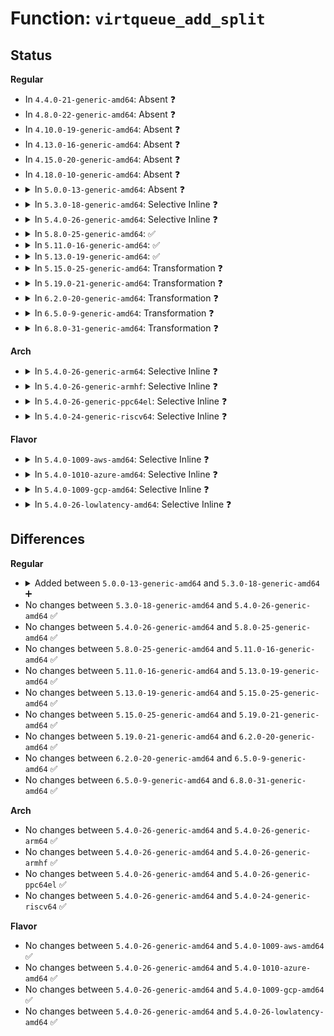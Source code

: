 # Function: <code>virtqueue_add_split</code>

## Status
<b>Regular</b>
<ul>
<li>
In <code>4.4.0-21-generic-amd64</code>: Absent ❓
</li>
<li>
In <code>4.8.0-22-generic-amd64</code>: Absent ❓
</li>
<li>
In <code>4.10.0-19-generic-amd64</code>: Absent ❓
</li>
<li>
In <code>4.13.0-16-generic-amd64</code>: Absent ❓
</li>
<li>
In <code>4.15.0-20-generic-amd64</code>: Absent ❓
</li>
<li>
In <code>4.18.0-10-generic-amd64</code>: Absent ❓
</li>
<li>
<details>
<summary>In <code>5.0.0-13-generic-amd64</code>: Absent ❓</summary>

```json
{
  "name": "virtqueue_add_split",
  "collision_type": "Unique Static",
  "inline_type": "Full",
  "funcs": [
    {
      "addr": 18446744071585162450,
      "name": "virtqueue_add_split",
      "external": false,
      "loc": "drivers/virtio/virtio_ring.c:417",
      "file": "drivers/virtio/virtio_ring.c",
      "inline": "declared, inlined",
      "caller_inline": [
        "drivers/virtio/virtio_ring.c:virtqueue_add"
      ],
      "caller_func": []
    }
  ],
  "symbols": []
}
```
</details>
</li>
<li>
<details>
<summary>In <code>5.3.0-18-generic-amd64</code>: Selective Inline ❓</summary>

```c
int virtqueue_add_split(struct virtqueue * _vq, struct scatterlist * * sgs, unsigned int total_sg, unsigned int out_sgs, unsigned int in_sgs, void * data, void * ctx, gfp_t gfp)
```

```json
{
  "name": "virtqueue_add_split",
  "collision_type": "Unique Static",
  "inline_type": "Selective",
  "funcs": [
    {
      "addr": 18446744071585374984,
      "name": "virtqueue_add_split",
      "external": false,
      "loc": "drivers/virtio/virtio_ring.c:415",
      "file": "drivers/virtio/virtio_ring.c",
      "inline": "declared, inlined",
      "caller_inline": [
        "drivers/virtio/virtio_ring.c:virtqueue_add_inbuf_ctx",
        "drivers/virtio/virtio_ring.c:virtqueue_add_inbuf",
        "drivers/virtio/virtio_ring.c:virtqueue_add_outbuf"
      ],
      "caller_func": [
        "drivers/virtio/virtio_ring.c:virtqueue_add_sgs"
      ]
    }
  ],
  "symbols": [
    {
      "addr": 18446744071585369488,
      "name": "virtqueue_add_split",
      "section": ".text",
      "bind": "STB_LOCAL",
      "size": 1195
    }
  ]
}
```
</details>
</li>
<li>
<details>
<summary>In <code>5.4.0-26-generic-amd64</code>: Selective Inline ❓</summary>

```c
int virtqueue_add_split(struct virtqueue * _vq, struct scatterlist * * sgs, unsigned int total_sg, unsigned int out_sgs, unsigned int in_sgs, void * data, void * ctx, gfp_t gfp)
```

```json
{
  "name": "virtqueue_add_split",
  "collision_type": "Unique Static",
  "inline_type": "Selective",
  "funcs": [
    {
      "addr": 18446744071585514852,
      "name": "virtqueue_add_split",
      "external": false,
      "loc": "drivers/virtio/virtio_ring.c:415",
      "file": "drivers/virtio/virtio_ring.c",
      "inline": "declared, inlined",
      "caller_inline": [
        "drivers/virtio/virtio_ring.c:virtqueue_add_inbuf_ctx",
        "drivers/virtio/virtio_ring.c:virtqueue_add_inbuf",
        "drivers/virtio/virtio_ring.c:virtqueue_add_outbuf"
      ],
      "caller_func": [
        "drivers/virtio/virtio_ring.c:virtqueue_add_sgs"
      ]
    }
  ],
  "symbols": [
    {
      "addr": 18446744071585508080,
      "name": "virtqueue_add_split",
      "section": ".text",
      "bind": "STB_LOCAL",
      "size": 1219
    }
  ]
}
```
</details>
</li>
<li>
<details>
<summary>In <code>5.8.0-25-generic-amd64</code>: ✅</summary>

```c
int virtqueue_add_split(struct virtqueue * _vq, struct scatterlist * * sgs, unsigned int total_sg, unsigned int out_sgs, unsigned int in_sgs, void * data, void * ctx, gfp_t gfp)
```

```json
{
  "name": "virtqueue_add_split",
  "collision_type": "Unique Static",
  "inline_type": "No",
  "funcs": [
    {
      "addr": 18446744071586229104,
      "name": "virtqueue_add_split",
      "external": false,
      "loc": "drivers/virtio/virtio_ring.c:415",
      "file": "drivers/virtio/virtio_ring.c",
      "inline": "seen, unknown",
      "caller_inline": [],
      "caller_func": [
        "drivers/virtio/virtio_ring.c:virtqueue_add_inbuf_ctx",
        "drivers/virtio/virtio_ring.c:virtqueue_add_inbuf",
        "drivers/virtio/virtio_ring.c:virtqueue_add_outbuf",
        "drivers/virtio/virtio_ring.c:virtqueue_add_sgs"
      ]
    }
  ],
  "symbols": [
    {
      "addr": 18446744071586229104,
      "name": "virtqueue_add_split",
      "section": ".text",
      "bind": "STB_LOCAL",
      "size": 1249
    }
  ]
}
```
</details>
</li>
<li>
<details>
<summary>In <code>5.11.0-16-generic-amd64</code>: ✅</summary>

```c
int virtqueue_add_split(struct virtqueue * _vq, struct scatterlist * * sgs, unsigned int total_sg, unsigned int out_sgs, unsigned int in_sgs, void * data, void * ctx, gfp_t gfp)
```

```json
{
  "name": "virtqueue_add_split",
  "collision_type": "Unique Static",
  "inline_type": "No",
  "funcs": [
    {
      "addr": 18446744071586347456,
      "name": "virtqueue_add_split",
      "external": false,
      "loc": "drivers/virtio/virtio_ring.c:415",
      "file": "drivers/virtio/virtio_ring.c",
      "inline": "seen, unknown",
      "caller_inline": [],
      "caller_func": [
        "drivers/virtio/virtio_ring.c:virtqueue_add_inbuf_ctx",
        "drivers/virtio/virtio_ring.c:virtqueue_add_inbuf",
        "drivers/virtio/virtio_ring.c:virtqueue_add_outbuf",
        "drivers/virtio/virtio_ring.c:virtqueue_add_sgs"
      ]
    }
  ],
  "symbols": [
    {
      "addr": 18446744071586347456,
      "name": "virtqueue_add_split",
      "section": ".text",
      "bind": "STB_LOCAL",
      "size": 1249
    }
  ]
}
```
</details>
</li>
<li>
<details>
<summary>In <code>5.13.0-19-generic-amd64</code>: ✅</summary>

```c
int virtqueue_add_split(struct virtqueue * _vq, struct scatterlist * * sgs, unsigned int total_sg, unsigned int out_sgs, unsigned int in_sgs, void * data, void * ctx, gfp_t gfp)
```

```json
{
  "name": "virtqueue_add_split",
  "collision_type": "Unique Static",
  "inline_type": "No",
  "funcs": [
    {
      "addr": 18446744071586231424,
      "name": "virtqueue_add_split",
      "external": false,
      "loc": "drivers/virtio/virtio_ring.c:415",
      "file": "drivers/virtio/virtio_ring.c",
      "inline": "seen, unknown",
      "caller_inline": [],
      "caller_func": [
        "drivers/virtio/virtio_ring.c:virtqueue_add_inbuf_ctx",
        "drivers/virtio/virtio_ring.c:virtqueue_add_inbuf",
        "drivers/virtio/virtio_ring.c:virtqueue_add_outbuf",
        "drivers/virtio/virtio_ring.c:virtqueue_add_sgs"
      ]
    }
  ],
  "symbols": [
    {
      "addr": 18446744071586231424,
      "name": "virtqueue_add_split",
      "section": ".text",
      "bind": "STB_LOCAL",
      "size": 1177
    }
  ]
}
```
</details>
</li>
<li>
<details>
<summary>In <code>5.15.0-25-generic-amd64</code>: Transformation ❓</summary>

```c
int virtqueue_add_split(struct virtqueue * _vq, struct scatterlist * * sgs, unsigned int total_sg, unsigned int out_sgs, unsigned int in_sgs, void * data, void * ctx, gfp_t gfp)
```

```json
{
  "name": "virtqueue_add_split",
  "collision_type": "Unique Static",
  "inline_type": "No",
  "funcs": [
    {
      "addr": 0,
      "name": "virtqueue_add_split",
      "external": false,
      "loc": "drivers/virtio/virtio_ring.c:478",
      "file": "drivers/virtio/virtio_ring.c",
      "inline": "seen, unknown",
      "caller_inline": [],
      "caller_func": [
        "drivers/virtio/virtio_ring.c:virtqueue_add_inbuf_ctx",
        "drivers/virtio/virtio_ring.c:virtqueue_add_inbuf",
        "drivers/virtio/virtio_ring.c:virtqueue_add_outbuf",
        "drivers/virtio/virtio_ring.c:virtqueue_add_sgs"
      ]
    }
  ],
  "symbols": [
    {
      "addr": 18446744071586739552,
      "name": "virtqueue_add_split",
      "section": ".text",
      "bind": "STB_LOCAL",
      "size": 1528
    },
    {
      "addr": 18446744071592430105,
      "name": "virtqueue_add_split.cold",
      "section": ".text",
      "bind": "STB_LOCAL",
      "size": 271
    }
  ]
}
```
</details>
</li>
<li>
<details>
<summary>In <code>5.19.0-21-generic-amd64</code>: Transformation ❓</summary>

```c
int virtqueue_add_split(struct virtqueue * _vq, struct scatterlist * * sgs, unsigned int total_sg, unsigned int out_sgs, unsigned int in_sgs, void * data, void * ctx, gfp_t gfp)
```

```json
{
  "name": "virtqueue_add_split",
  "collision_type": "Unique Static",
  "inline_type": "No",
  "funcs": [
    {
      "addr": 0,
      "name": "virtqueue_add_split",
      "external": false,
      "loc": "drivers/virtio/virtio_ring.c:470",
      "file": "drivers/virtio/virtio_ring.c",
      "inline": "seen, unknown",
      "caller_inline": [],
      "caller_func": [
        "drivers/virtio/virtio_ring.c:virtqueue_add_inbuf_ctx",
        "drivers/virtio/virtio_ring.c:virtqueue_add_inbuf",
        "drivers/virtio/virtio_ring.c:virtqueue_add_outbuf",
        "drivers/virtio/virtio_ring.c:virtqueue_add_sgs"
      ]
    }
  ],
  "symbols": [
    {
      "addr": 18446744071588013824,
      "name": "virtqueue_add_split",
      "section": ".text",
      "bind": "STB_LOCAL",
      "size": 1653
    },
    {
      "addr": 18446744071594298088,
      "name": "virtqueue_add_split.cold",
      "section": ".text",
      "bind": "STB_LOCAL",
      "size": 351
    }
  ]
}
```
</details>
</li>
<li>
<details>
<summary>In <code>6.2.0-20-generic-amd64</code>: Transformation ❓</summary>

```c
int virtqueue_add_split(struct virtqueue * _vq, struct scatterlist * * sgs, unsigned int total_sg, unsigned int out_sgs, unsigned int in_sgs, void * data, void * ctx, gfp_t gfp)
```

```json
{
  "name": "virtqueue_add_split",
  "collision_type": "Unique Static",
  "inline_type": "No",
  "funcs": [
    {
      "addr": 0,
      "name": "virtqueue_add_split",
      "external": false,
      "loc": "drivers/virtio/virtio_ring.c:517",
      "file": "drivers/virtio/virtio_ring.c",
      "inline": "seen, unknown",
      "caller_inline": [],
      "caller_func": [
        "drivers/virtio/virtio_ring.c:virtqueue_add_inbuf_ctx",
        "drivers/virtio/virtio_ring.c:virtqueue_add_inbuf",
        "drivers/virtio/virtio_ring.c:virtqueue_add_outbuf",
        "drivers/virtio/virtio_ring.c:virtqueue_add_sgs"
      ]
    }
  ],
  "symbols": [
    {
      "addr": 18446744071589387472,
      "name": "virtqueue_add_split",
      "section": ".text",
      "bind": "STB_LOCAL",
      "size": 1678
    },
    {
      "addr": 18446744071596228475,
      "name": "virtqueue_add_split.cold",
      "section": ".text",
      "bind": "STB_LOCAL",
      "size": 351
    }
  ]
}
```
</details>
</li>
<li>
<details>
<summary>In <code>6.5.0-9-generic-amd64</code>: Transformation ❓</summary>

```c
int virtqueue_add_split(struct virtqueue * _vq, struct scatterlist * * sgs, unsigned int total_sg, unsigned int out_sgs, unsigned int in_sgs, void * data, void * ctx, gfp_t gfp)
```

```json
{
  "name": "virtqueue_add_split",
  "collision_type": "Unique Static",
  "inline_type": "No",
  "funcs": [
    {
      "addr": 0,
      "name": "virtqueue_add_split",
      "external": false,
      "loc": "drivers/virtio/virtio_ring.c:523",
      "file": "drivers/virtio/virtio_ring.c",
      "inline": "seen, unknown",
      "caller_inline": [],
      "caller_func": [
        "drivers/virtio/virtio_ring.c:virtqueue_add_inbuf_ctx",
        "drivers/virtio/virtio_ring.c:virtqueue_add_inbuf",
        "drivers/virtio/virtio_ring.c:virtqueue_add_outbuf",
        "drivers/virtio/virtio_ring.c:virtqueue_add_sgs"
      ]
    }
  ],
  "symbols": [
    {
      "addr": 18446744071589686304,
      "name": "virtqueue_add_split",
      "section": ".text",
      "bind": "STB_LOCAL",
      "size": 1665
    },
    {
      "addr": 18446744071596756164,
      "name": "virtqueue_add_split.cold",
      "section": ".text",
      "bind": "STB_LOCAL",
      "size": 360
    }
  ]
}
```
</details>
</li>
<li>
<details>
<summary>In <code>6.8.0-31-generic-amd64</code>: Transformation ❓</summary>

```c
int virtqueue_add_split(struct virtqueue * _vq, struct scatterlist * * sgs, unsigned int total_sg, unsigned int out_sgs, unsigned int in_sgs, void * data, void * ctx, gfp_t gfp)
```

```json
{
  "name": "virtqueue_add_split",
  "collision_type": "Unique Static",
  "inline_type": "No",
  "funcs": [
    {
      "addr": 0,
      "name": "virtqueue_add_split",
      "external": false,
      "loc": "drivers/virtio/virtio_ring.c:544",
      "file": "drivers/virtio/virtio_ring.c",
      "inline": "seen, unknown",
      "caller_inline": [],
      "caller_func": [
        "drivers/virtio/virtio_ring.c:virtqueue_add_inbuf_ctx",
        "drivers/virtio/virtio_ring.c:virtqueue_add_inbuf",
        "drivers/virtio/virtio_ring.c:virtqueue_add_outbuf",
        "drivers/virtio/virtio_ring.c:virtqueue_add_sgs"
      ]
    }
  ],
  "symbols": [
    {
      "addr": 18446744071590019088,
      "name": "virtqueue_add_split",
      "section": ".text",
      "bind": "STB_LOCAL",
      "size": 1730
    },
    {
      "addr": 18446744071597664600,
      "name": "virtqueue_add_split.cold",
      "section": ".text",
      "bind": "STB_LOCAL",
      "size": 327
    }
  ]
}
```
</details>
</li>
</ul>
<b>Arch</b>
<ul>
<li>
<details>
<summary>In <code>5.4.0-26-generic-arm64</code>: Selective Inline ❓</summary>

```c
int virtqueue_add_split(struct virtqueue * _vq, struct scatterlist * * sgs, unsigned int total_sg, unsigned int out_sgs, unsigned int in_sgs, void * data, void * ctx, gfp_t gfp)
```

```json
{
  "name": "virtqueue_add_split",
  "collision_type": "Unique Static",
  "inline_type": "Selective",
  "funcs": [
    {
      "addr": 18446603336498173132,
      "name": "virtqueue_add_split",
      "external": false,
      "loc": "drivers/virtio/virtio_ring.c:415",
      "file": "drivers/virtio/virtio_ring.c",
      "inline": "declared, inlined",
      "caller_inline": [
        "drivers/virtio/virtio_ring.c:virtqueue_add_inbuf_ctx",
        "drivers/virtio/virtio_ring.c:virtqueue_add_inbuf",
        "drivers/virtio/virtio_ring.c:virtqueue_add_outbuf"
      ],
      "caller_func": [
        "drivers/virtio/virtio_ring.c:virtqueue_add_sgs"
      ]
    }
  ],
  "symbols": [
    {
      "addr": 18446603336498161624,
      "name": "virtqueue_add_split",
      "section": ".text",
      "bind": "STB_LOCAL",
      "size": 1316
    }
  ]
}
```
</details>
</li>
<li>
<details>
<summary>In <code>5.4.0-26-generic-armhf</code>: Selective Inline ❓</summary>

```c
int virtqueue_add_split(struct virtqueue * _vq, struct scatterlist * * sgs, unsigned int total_sg, unsigned int out_sgs, unsigned int in_sgs, void * data, void * ctx, gfp_t gfp)
```

```json
{
  "name": "virtqueue_add_split",
  "collision_type": "Unique Static",
  "inline_type": "Selective",
  "funcs": [
    {
      "addr": 3230933020,
      "name": "virtqueue_add_split",
      "external": false,
      "loc": "drivers/virtio/virtio_ring.c:415",
      "file": "drivers/virtio/virtio_ring.c",
      "inline": "declared, inlined",
      "caller_inline": [
        "drivers/virtio/virtio_ring.c:virtqueue_add_inbuf_ctx",
        "drivers/virtio/virtio_ring.c:virtqueue_add_inbuf",
        "drivers/virtio/virtio_ring.c:virtqueue_add_outbuf"
      ],
      "caller_func": [
        "drivers/virtio/virtio_ring.c:virtqueue_add_sgs"
      ]
    }
  ],
  "symbols": [
    {
      "addr": 3230930888,
      "name": "virtqueue_add_split",
      "section": ".text",
      "bind": "STB_LOCAL",
      "size": 1404
    }
  ]
}
```
</details>
</li>
<li>
<details>
<summary>In <code>5.4.0-26-generic-ppc64el</code>: Selective Inline ❓</summary>

```c
int virtqueue_add_split(struct virtqueue * _vq, struct scatterlist * * sgs, unsigned int total_sg, unsigned int out_sgs, unsigned int in_sgs, void * data, void * ctx, gfp_t gfp)
```

```json
{
  "name": "virtqueue_add_split",
  "collision_type": "Unique Static",
  "inline_type": "Selective",
  "funcs": [
    {
      "addr": 13835058055291403536,
      "name": "virtqueue_add_split",
      "external": false,
      "loc": "drivers/virtio/virtio_ring.c:415",
      "file": "drivers/virtio/virtio_ring.c",
      "inline": "declared, inlined",
      "caller_inline": [
        "drivers/virtio/virtio_ring.c:virtqueue_add_inbuf_ctx",
        "drivers/virtio/virtio_ring.c:virtqueue_add_inbuf",
        "drivers/virtio/virtio_ring.c:virtqueue_add_outbuf"
      ],
      "caller_func": [
        "drivers/virtio/virtio_ring.c:virtqueue_add_sgs"
      ]
    }
  ],
  "symbols": [
    {
      "addr": 13835058055291393824,
      "name": "virtqueue_add_split",
      "section": ".text",
      "bind": "STB_LOCAL",
      "size": 1512
    }
  ]
}
```
</details>
</li>
<li>
<details>
<summary>In <code>5.4.0-24-generic-riscv64</code>: Selective Inline ❓</summary>

```c
int virtqueue_add_split(struct virtqueue * _vq, struct scatterlist * * sgs, unsigned int total_sg, unsigned int out_sgs, unsigned int in_sgs, void * data, void * ctx, gfp_t gfp)
```

```json
{
  "name": "virtqueue_add_split",
  "collision_type": "Unique Static",
  "inline_type": "Selective",
  "funcs": [
    {
      "addr": 18446743936275948764,
      "name": "virtqueue_add_split",
      "external": false,
      "loc": "drivers/virtio/virtio_ring.c:415",
      "file": "drivers/virtio/virtio_ring.c",
      "inline": "declared, inlined",
      "caller_inline": [
        "drivers/virtio/virtio_ring.c:virtqueue_add_inbuf_ctx",
        "drivers/virtio/virtio_ring.c:virtqueue_add_inbuf",
        "drivers/virtio/virtio_ring.c:virtqueue_add_outbuf"
      ],
      "caller_func": [
        "drivers/virtio/virtio_ring.c:virtqueue_add_sgs"
      ]
    }
  ],
  "symbols": [
    {
      "addr": 18446743936275954696,
      "name": "virtqueue_add_split",
      "section": ".text",
      "bind": "STB_LOCAL",
      "size": 1000
    }
  ]
}
```
</details>
</li>
</ul>
<b>Flavor</b>
<ul>
<li>
<details>
<summary>In <code>5.4.0-1009-aws-amd64</code>: Selective Inline ❓</summary>

```c
int virtqueue_add_split(struct virtqueue * _vq, struct scatterlist * * sgs, unsigned int total_sg, unsigned int out_sgs, unsigned int in_sgs, void * data, void * ctx, gfp_t gfp)
```

```json
{
  "name": "virtqueue_add_split",
  "collision_type": "Unique Static",
  "inline_type": "Selective",
  "funcs": [
    {
      "addr": 18446744071585276932,
      "name": "virtqueue_add_split",
      "external": false,
      "loc": "drivers/virtio/virtio_ring.c:415",
      "file": "drivers/virtio/virtio_ring.c",
      "inline": "declared, inlined",
      "caller_inline": [
        "drivers/virtio/virtio_ring.c:virtqueue_add_inbuf_ctx",
        "drivers/virtio/virtio_ring.c:virtqueue_add_inbuf",
        "drivers/virtio/virtio_ring.c:virtqueue_add_outbuf"
      ],
      "caller_func": [
        "drivers/virtio/virtio_ring.c:virtqueue_add_sgs"
      ]
    }
  ],
  "symbols": [
    {
      "addr": 18446744071585270160,
      "name": "virtqueue_add_split",
      "section": ".text",
      "bind": "STB_LOCAL",
      "size": 1219
    }
  ]
}
```
</details>
</li>
<li>
<details>
<summary>In <code>5.4.0-1010-azure-amd64</code>: Selective Inline ❓</summary>

```c
int virtqueue_add_split(struct virtqueue * _vq, struct scatterlist * * sgs, unsigned int total_sg, unsigned int out_sgs, unsigned int in_sgs, void * data, void * ctx, gfp_t gfp)
```

```json
{
  "name": "virtqueue_add_split",
  "collision_type": "Unique Static",
  "inline_type": "Selective",
  "funcs": [
    {
      "addr": 18446744071585229396,
      "name": "virtqueue_add_split",
      "external": false,
      "loc": "drivers/virtio/virtio_ring.c:415",
      "file": "drivers/virtio/virtio_ring.c",
      "inline": "declared, inlined",
      "caller_inline": [
        "drivers/virtio/virtio_ring.c:virtqueue_add_inbuf_ctx",
        "drivers/virtio/virtio_ring.c:virtqueue_add_inbuf",
        "drivers/virtio/virtio_ring.c:virtqueue_add_outbuf"
      ],
      "caller_func": [
        "drivers/virtio/virtio_ring.c:virtqueue_add_sgs"
      ]
    }
  ],
  "symbols": [
    {
      "addr": 18446744071585222624,
      "name": "virtqueue_add_split",
      "section": ".text",
      "bind": "STB_LOCAL",
      "size": 1219
    }
  ]
}
```
</details>
</li>
<li>
<details>
<summary>In <code>5.4.0-1009-gcp-amd64</code>: Selective Inline ❓</summary>

```c
int virtqueue_add_split(struct virtqueue * _vq, struct scatterlist * * sgs, unsigned int total_sg, unsigned int out_sgs, unsigned int in_sgs, void * data, void * ctx, gfp_t gfp)
```

```json
{
  "name": "virtqueue_add_split",
  "collision_type": "Unique Static",
  "inline_type": "Selective",
  "funcs": [
    {
      "addr": 18446744071585465252,
      "name": "virtqueue_add_split",
      "external": false,
      "loc": "drivers/virtio/virtio_ring.c:415",
      "file": "drivers/virtio/virtio_ring.c",
      "inline": "declared, inlined",
      "caller_inline": [
        "drivers/virtio/virtio_ring.c:virtqueue_add_inbuf_ctx",
        "drivers/virtio/virtio_ring.c:virtqueue_add_inbuf",
        "drivers/virtio/virtio_ring.c:virtqueue_add_outbuf"
      ],
      "caller_func": [
        "drivers/virtio/virtio_ring.c:virtqueue_add_sgs"
      ]
    }
  ],
  "symbols": [
    {
      "addr": 18446744071585458480,
      "name": "virtqueue_add_split",
      "section": ".text",
      "bind": "STB_LOCAL",
      "size": 1219
    }
  ]
}
```
</details>
</li>
<li>
<details>
<summary>In <code>5.4.0-26-lowlatency-amd64</code>: Selective Inline ❓</summary>

```c
int virtqueue_add_split(struct virtqueue * _vq, struct scatterlist * * sgs, unsigned int total_sg, unsigned int out_sgs, unsigned int in_sgs, void * data, void * ctx, gfp_t gfp)
```

```json
{
  "name": "virtqueue_add_split",
  "collision_type": "Unique Static",
  "inline_type": "Selective",
  "funcs": [
    {
      "addr": 18446744071585573428,
      "name": "virtqueue_add_split",
      "external": false,
      "loc": "drivers/virtio/virtio_ring.c:415",
      "file": "drivers/virtio/virtio_ring.c",
      "inline": "declared, inlined",
      "caller_inline": [
        "drivers/virtio/virtio_ring.c:virtqueue_add_inbuf_ctx",
        "drivers/virtio/virtio_ring.c:virtqueue_add_inbuf",
        "drivers/virtio/virtio_ring.c:virtqueue_add_outbuf"
      ],
      "caller_func": [
        "drivers/virtio/virtio_ring.c:virtqueue_add_sgs"
      ]
    }
  ],
  "symbols": [
    {
      "addr": 18446744071585566656,
      "name": "virtqueue_add_split",
      "section": ".text",
      "bind": "STB_LOCAL",
      "size": 1219
    }
  ]
}
```
</details>
</li>
</ul>

## Differences
<b>Regular</b>
<ul>
<li>
<details>
<summary>Added between <code>5.0.0-13-generic-amd64</code> and <code>5.3.0-18-generic-amd64</code> ➕</summary>

```c
int virtqueue_add_split(struct virtqueue * _vq, struct scatterlist * * sgs, unsigned int total_sg, unsigned int out_sgs, unsigned int in_sgs, void * data, void * ctx, gfp_t gfp)
```
</details>
</li>
<li>
No changes between <code>5.3.0-18-generic-amd64</code> and <code>5.4.0-26-generic-amd64</code> ✅
</li>
<li>
No changes between <code>5.4.0-26-generic-amd64</code> and <code>5.8.0-25-generic-amd64</code> ✅
</li>
<li>
No changes between <code>5.8.0-25-generic-amd64</code> and <code>5.11.0-16-generic-amd64</code> ✅
</li>
<li>
No changes between <code>5.11.0-16-generic-amd64</code> and <code>5.13.0-19-generic-amd64</code> ✅
</li>
<li>
No changes between <code>5.13.0-19-generic-amd64</code> and <code>5.15.0-25-generic-amd64</code> ✅
</li>
<li>
No changes between <code>5.15.0-25-generic-amd64</code> and <code>5.19.0-21-generic-amd64</code> ✅
</li>
<li>
No changes between <code>5.19.0-21-generic-amd64</code> and <code>6.2.0-20-generic-amd64</code> ✅
</li>
<li>
No changes between <code>6.2.0-20-generic-amd64</code> and <code>6.5.0-9-generic-amd64</code> ✅
</li>
<li>
No changes between <code>6.5.0-9-generic-amd64</code> and <code>6.8.0-31-generic-amd64</code> ✅
</li>
</ul>
<b>Arch</b>
<ul>
<li>
No changes between <code>5.4.0-26-generic-amd64</code> and <code>5.4.0-26-generic-arm64</code> ✅
</li>
<li>
No changes between <code>5.4.0-26-generic-amd64</code> and <code>5.4.0-26-generic-armhf</code> ✅
</li>
<li>
No changes between <code>5.4.0-26-generic-amd64</code> and <code>5.4.0-26-generic-ppc64el</code> ✅
</li>
<li>
No changes between <code>5.4.0-26-generic-amd64</code> and <code>5.4.0-24-generic-riscv64</code> ✅
</li>
</ul>
<b>Flavor</b>
<ul>
<li>
No changes between <code>5.4.0-26-generic-amd64</code> and <code>5.4.0-1009-aws-amd64</code> ✅
</li>
<li>
No changes between <code>5.4.0-26-generic-amd64</code> and <code>5.4.0-1010-azure-amd64</code> ✅
</li>
<li>
No changes between <code>5.4.0-26-generic-amd64</code> and <code>5.4.0-1009-gcp-amd64</code> ✅
</li>
<li>
No changes between <code>5.4.0-26-generic-amd64</code> and <code>5.4.0-26-lowlatency-amd64</code> ✅
</li>
</ul>

